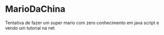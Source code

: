# MarioDaChina
Tentativa de fazer um super mario com zero conhecimento em java script e vendo um tutorial na net
